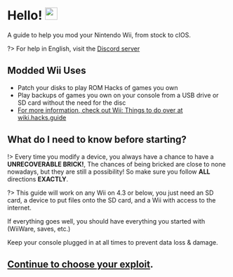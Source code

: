 # Hello! <img src="https://user-images.githubusercontent.com/1303154/88677602-1635ba80-d120-11ea-84d8-d263ba5fc3c0.gif" width="28px" alt="wave">

A guide to help you mod your Nintendo Wii, from stock to cIOS.

?> For help in English, visit the [Discord server](https://discord.com/invite/QvGQqx8Mns)
## Modded Wii Uses
- Patch your disks to play ROM Hacks of games you own
- Play backups of games you own on your console from a USB drive or SD card without the need for the disc
- [For more information, check out Wii: Things to do over at wiki.hacks.guide](https://wiki.hacks.guide/wiki/Wii:Things_to_do)
## What do I need to know before starting?
!> Every time you modify a device, you always have a chance to have a **UNRECOVERABLE BRICK!**, The chances of being bricked are close to none nowadays, but they are still a possibility! So make sure you follow **ALL** directions **EXACTLY**.

?> This guide will work on any Wii on 4.3 or below, you just need an SD card, a device to put files onto the SD card, and a Wii with access to the internet.

If everything goes well, you should have everything you started with (WiiWare, saves, etc.)

Keep your console plugged in at all times to prevent data loss & damage.
## [Continue to choose your exploit](/chooseyourexploit).


